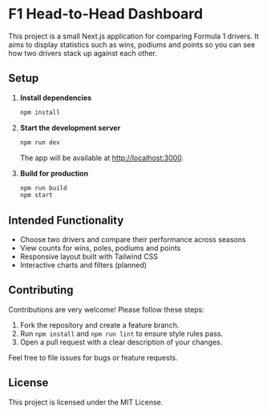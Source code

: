 # F1 Head-to-Head Dashboard

This project is a small Next.js application for comparing Formula&nbsp;1 drivers. It aims to display statistics such as wins, podiums and points so you can see how two drivers stack up against each other.

## Setup

1. **Install dependencies**

   ```bash
   npm install
   ```

2. **Start the development server**

   ```bash
   npm run dev
   ```

   The app will be available at [http://localhost:3000](http://localhost:3000).

3. **Build for production**

   ```bash
   npm run build
   npm start
   ```

## Intended Functionality

- Choose two drivers and compare their performance across seasons
- View counts for wins, poles, podiums and points
- Responsive layout built with Tailwind CSS
- Interactive charts and filters (planned)

## Contributing

Contributions are very welcome! Please follow these steps:

1. Fork the repository and create a feature branch.
2. Run `npm install` and `npm run lint` to ensure style rules pass.
3. Open a pull request with a clear description of your changes.

Feel free to file issues for bugs or feature requests.

## License

This project is licensed under the MIT License.
